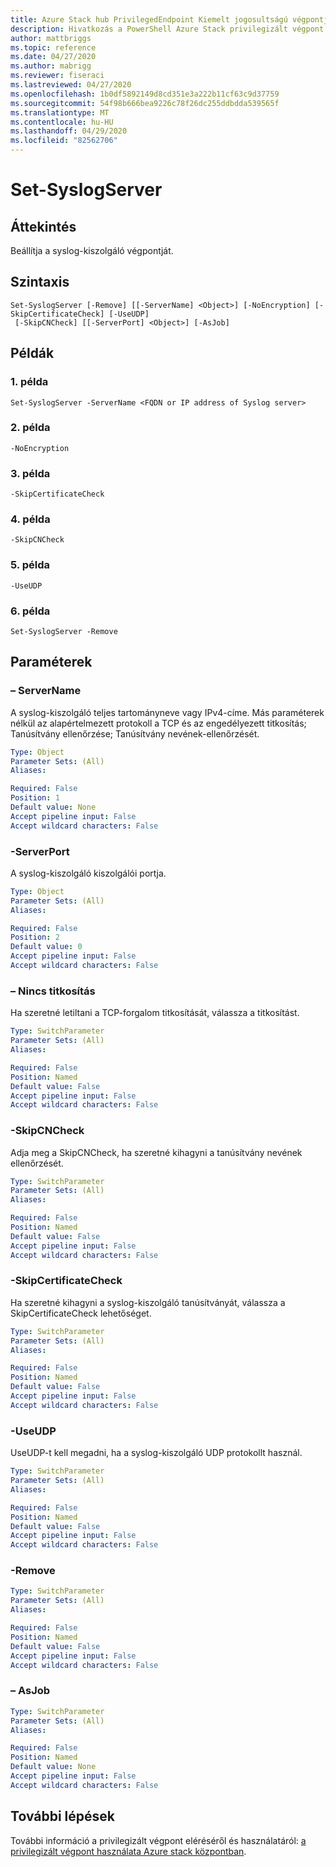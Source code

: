 ```yaml
---
title: Azure Stack hub PrivilegedEndpoint Kiemelt jogosultságú végpontja
description: Hivatkozás a PowerShell Azure Stack privilegizált végpont – Bezárás – PrivilegedEndpoint
author: mattbriggs
ms.topic: reference
ms.date: 04/27/2020
ms.author: mabrigg
ms.reviewer: fiseraci
ms.lastreviewed: 04/27/2020
ms.openlocfilehash: 1b0df5892149d8cd351e3a222b11cf63c9d37759
ms.sourcegitcommit: 54f98b666bea9226c78f26dc255ddbdda539565f
ms.translationtype: MT
ms.contentlocale: hu-HU
ms.lasthandoff: 04/29/2020
ms.locfileid: "82562706"
---
```

# <a name="set-syslogserver"></a>Set-SyslogServer

## <a name="synopsis"></a>Áttekintés
Beállítja a syslog-kiszolgáló végpontját.

## <a name="syntax"></a>Szintaxis

```
Set-SyslogServer [-Remove] [[-ServerName] <Object>] [-NoEncryption] [-SkipCertificateCheck] [-UseUDP]
 [-SkipCNCheck] [[-ServerPort] <Object>] [-AsJob]
```


## <a name="examples"></a>Példák

### <a name="example-1"></a>1. példa

```
Set-SyslogServer -ServerName <FQDN or IP address of Syslog server>
```

### <a name="example-2"></a>2. példa
```
-NoEncryption
```

### <a name="example-3"></a>3. példa
```
-SkipCertificateCheck
```

### <a name="example-4"></a>4. példa
```
-SkipCNCheck
```

### <a name="example-5"></a>5. példa
```
-UseUDP
```

### <a name="example-6"></a>6. példa
```
Set-SyslogServer -Remove
```

## <a name="parameters"></a>Paraméterek

### <a name="-servername"></a>– ServerName
A syslog-kiszolgáló teljes tartományneve vagy IPv4-címe.
Más paraméterek nélkül az alapértelmezett protokoll a TCP és az engedélyezett titkosítás; Tanúsítvány ellenőrzése; Tanúsítvány nevének-ellenőrzését.

```yaml
Type: Object
Parameter Sets: (All)
Aliases:

Required: False
Position: 1
Default value: None
Accept pipeline input: False
Accept wildcard characters: False
```

### <a name="-serverport"></a>-ServerPort
A syslog-kiszolgáló kiszolgálói portja.

```yaml
Type: Object
Parameter Sets: (All)
Aliases:

Required: False
Position: 2
Default value: 0
Accept pipeline input: False
Accept wildcard characters: False
```

### <a name="-noencryption"></a>– Nincs titkosítás
Ha szeretné letiltani a TCP-forgalom titkosítását, válassza a titkosítást.

```yaml
Type: SwitchParameter
Parameter Sets: (All)
Aliases:

Required: False
Position: Named
Default value: False
Accept pipeline input: False
Accept wildcard characters: False
```

### <a name="-skipcncheck"></a>-SkipCNCheck
Adja meg a SkipCNCheck, ha szeretné kihagyni a tanúsítvány nevének ellenőrzését.

```yaml
Type: SwitchParameter
Parameter Sets: (All)
Aliases:

Required: False
Position: Named
Default value: False
Accept pipeline input: False
Accept wildcard characters: False
```

### <a name="-skipcertificatecheck"></a>-SkipCertificateCheck
Ha szeretné kihagyni a syslog-kiszolgáló tanúsítványát, válassza a SkipCertificateCheck lehetőséget.

```yaml
Type: SwitchParameter
Parameter Sets: (All)
Aliases:

Required: False
Position: Named
Default value: False
Accept pipeline input: False
Accept wildcard characters: False
```

### <a name="-useudp"></a>-UseUDP
UseUDP-t kell megadni, ha a syslog-kiszolgáló UDP protokollt használ.

```yaml
Type: SwitchParameter
Parameter Sets: (All)
Aliases:

Required: False
Position: Named
Default value: False
Accept pipeline input: False
Accept wildcard characters: False
```

### <a name="-remove"></a>-Remove
 

```yaml
Type: SwitchParameter
Parameter Sets: (All)
Aliases:

Required: False
Position: Named
Default value: False
Accept pipeline input: False
Accept wildcard characters: False
```

### <a name="-asjob"></a>– AsJob


```yaml
Type: SwitchParameter
Parameter Sets: (All)
Aliases:

Required: False
Position: Named
Default value: None
Accept pipeline input: False
Accept wildcard characters: False
```

## <a name="next-steps"></a>További lépések

További információ a privilegizált végpont eléréséről és használatáról: [a privilegizált végpont használata Azure stack központban](https://docs.microsoft.com/azure-stack/operator/azure-stack-privileged-endpoint).
